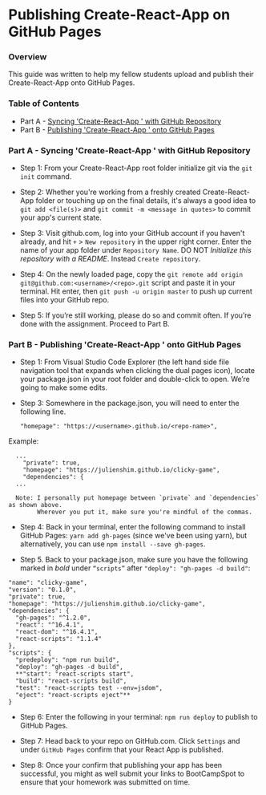 # Publishing Create-React-App on GitHub Pages

### Overview

This guide was written to help my fellow students upload and publish their Create-React-App onto GitHub Pages.

### Table of Contents

- Part A - [Syncing 'Create-React-App <App Name>' with GitHub Repository](#part-one)
- Part B - [Publishing 'Create-React-App <App Name>' onto GitHub Pages](#part-two)

### Part A - <a name="part-one"></a>Syncing 'Create-React-App <App Name>' with GitHub Repository

- Step 1: From your Create-React-App root folder initialize git via the `git init` command.

- Step 2: Whether you're working from a freshly created Create-React-App folder or touching up on the final details, it's always a good idea to `git add <file(s)>` and `git commit -m <message in quotes>` to commit your app's current state.

- Step 3: Visit github.com, log into your GitHub account if you haven't already, and hit `+` > `New repository` in the upper right corner. Enter the name of your app folder under `Repository Name`. DO NOT _Initialize this repository with a README_. Instead `Create repository`.

- Step 4: On the newly loaded page, copy the `git remote add origin git@github.com:<username>/<repo>.git` script and paste it in your terminal. Hit enter, then `git push -u origin master` to push up current files into your GitHub repo.

- Step 5: If you’re still working, please do so and commit often. If you’re done with the assignment. Proceed to Part B.

### Part B - <a name="part-two"></a>Publishing 'Create-React-App <App Name>' onto GitHub Pages

- Step 1: From Visual Studio Code Explorer (the left hand side file navigation tool that expands when clicking the dual pages icon), locate your package.json in your root folder and double-click to open. We’re going to make some edits.

- Step 3: Somewhere in the package.json, you will need to enter the following line.

  ```"homepage": "https://<username>.github.io/<repo-name>",```

Example:

```
  ...
    "private": true,
    "homepage": "https://julienshim.github.io/clicky-game",
    "dependencies": {
  ...

  Note: I personally put homepage between `private` and `dependencies` as shown above. 
        Wherever you put it, make sure you're mindful of the commas.
```

- Step 4: Back in your terminal, enter the following command to install GitHub Pages: `yarn add gh-pages` (since we've been using yarn), but alternatively, you can use `npm install --save gh-pages`.

- Step 5. Back to your package.json, make sure you have the following marked in *bold* under `“scripts”` after `"deploy": "gh-pages -d build"`:

```
"name": "clicky-game",
"version": "0.1.0",
"private": true,
"homepage": "https://julienshim.github.io/clicky-game",
"dependencies": {
  "gh-pages": "^1.2.0",
  "react": "^16.4.1",
  "react-dom": "^16.4.1",
  "react-scripts": "1.1.4"
},
"scripts": {
  "predeploy": "npm run build",
  "deploy": "gh-pages -d build",
  **"start": "react-scripts start",
  "build": "react-scripts build",
  "test": "react-scripts test --env=jsdom",
  "eject": "react-scripts eject"**
}
```

- Step 6: Enter the following in your terminal: `npm run deploy` to publish to GitHub Pages.

- Step 7: Head back to your repo on GitHub.com. Click `Settings` and under `GitHub Pages` confirm that your React App is published.

- Step 8: Once your confirm that publishing your app has been successful, you might as well submit your links to BootCampSpot to ensure that your homework was submitted on time.